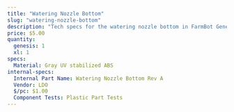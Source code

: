 ```yaml
---
title: "Watering Nozzle Bottom"
slug: "watering-nozzle-bottom"
description: "Tech specs for the watering nozzle bottom in FarmBot Genesis. Visit [our shop](http://shop.farm.bot) to purchase parts."
price: $5.00
quantity:
  genesis: 1
  xl: 1
specs:
  Material: Gray UV stabilized ABS
internal-specs:
  Internal Part Name: Watering Nozzle Bottom Rev A
  Vendor: LDO
  $/pc: $1.00
  Component Tests: Plastic Part Tests
---
```

